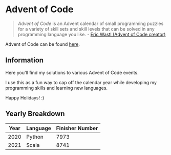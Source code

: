 # Advent of Code

> *Advent of Code* is an Advent calendar of small programming puzzles for a variety of skill sets and skill levels that can be solved in any programming language you like.
\- [Eric Wastl (Advent of Code creator)](http://was.tl/) 

Advent of Code can be found [here](https://adventofcode.com).



## Information

Here you'll find my solutions to various Advent of Code events. 

I use this as a fun way to cap off the calendar year while developing my programming skills and learning new languages.

Happy Holidays! :)



## Yearly Breakdown

| Year | Language | Finisher Number | 
| ---- | -------- | --------------- |
| 2020 | Python   | 7973            |
| 2021 | Scala    | 8741            |
